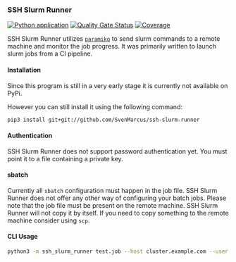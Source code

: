 ### SSH Slurm Runner

[![Python application](https://github.com/SvenMarcus/ssh-slurm-runner/actions/workflows/python-app.yml/badge.svg)](https://github.com/SvenMarcus/ssh-slurm-runner/actions/workflows/python-app.yml)
[![Quality Gate Status](https://sonarcloud.io/api/project_badges/measure?project=SvenMarcus_ssh-slurm-runner&metric=alert_status)](https://sonarcloud.io/dashboard?id=SvenMarcus_ssh-slurm-runner)
[![Coverage](https://sonarcloud.io/api/project_badges/measure?project=SvenMarcus_ssh-slurm-runner&metric=coverage)](https://sonarcloud.io/dashboard?id=SvenMarcus_ssh-slurm-runner)

SSH Slurm Runner utilizes [`paramiko`](http://www.paramiko.org) to send slurm commands to a remote machine and monitor the job progress. It was primarily written to launch slurm jobs from a CI pipeline.

#### Installation

Since this program is still in a very early stage it is currently not available on PyPi.

However you can still install it using the following command:

```bash
pip3 install git+git://github.com/SvenMarcus/ssh-slurm-runner 
```

#### Authentication

SSH Slurm Runner does not support password authentication yet. You must point it to a file containing a private key.

#### sbatch

Currently all `sbatch` configuration must happen in the job file.
SSH Slurm Runner does not offer any other way of configuring your batch jobs.
Please note that the job file must be present on the remote machine. SSH Slurm Runner will not copy it by itself.
If you need to copy something to the remote machine consider using `scp`.

#### CLI Usage

```bash
python3 -m ssh_slurm_runner test.job --host cluster.example.com --user myuser --keyfile ~/.ssh/privatekeyfile
```
